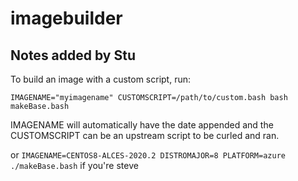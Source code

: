 # imagebuilder


## Notes added by Stu

To build an image with a custom script, run:

    IMAGENAME="myimagename" CUSTOMSCRIPT=/path/to/custom.bash bash makeBase.bash

IMAGENAME will automatically have the date appended and the CUSTOMSCRIPT can be an upstream script to be curled and ran.

or `IMAGENAME=CENTOS8-ALCES-2020.2 DISTROMAJOR=8 PLATFORM=azure ./makeBase.bash` if you're steve
